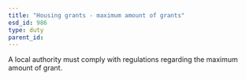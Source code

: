 ```yaml
---
title: "Housing grants - maximum amount of grants"
esd_id: 986
type: duty
parent_id:  
---
```


A local authority must comply with regulations regarding the maximum amount of grant.

